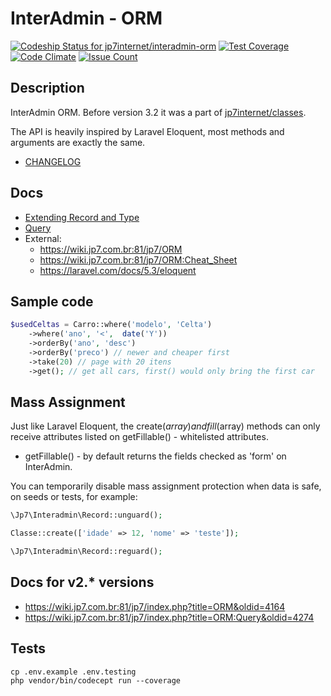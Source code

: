 # InterAdmin - ORM

[![Codeship Status for jp7internet/interadmin-orm](https://app.codeship.com/projects/499ecbb0-6e29-0134-13c6-7239a098062c/status?branch=master)](https://app.codeship.com/projects/177757)
[![Test Coverage](https://codeclimate.com/repos/57f6a615e61159361f001150/badges/0c21df38f69c1c472f33/coverage.svg)](https://codeclimate.com/repos/57f6a615e61159361f001150/coverage)
[![Code Climate](https://codeclimate.com/repos/57f6a615e61159361f001150/badges/0c21df38f69c1c472f33/gpa.svg)](https://codeclimate.com/repos/57f6a615e61159361f001150/feed)
[![Issue Count](https://codeclimate.com/repos/57f6a615e61159361f001150/badges/0c21df38f69c1c472f33/issue_count.svg)](https://codeclimate.com/repos/57f6a615e61159361f001150/feed)

## Description

InterAdmin ORM. Before version 3.2 it was a part of [jp7internet/classes](https://github.com/jp7internet/classes).

The API is heavily inspired by Laravel Eloquent, most methods and arguments are exactly the same.

* [CHANGELOG](CHANGELOG.md)

## Docs

* [Extending Record and Type](https://github.com/jp7internet/interadmin-orm/wiki/Extending-Record-and-Type)
* [Query](https://github.com/jp7internet/interadmin-orm/wiki/Query)
* External:
  * https://wiki.jp7.com.br:81/jp7/ORM
  * https://wiki.jp7.com.br:81/jp7/ORM:Cheat_Sheet
  * https://laravel.com/docs/5.3/eloquent  

## Sample code

```php
$usedCeltas = Carro::where('modelo', 'Celta')
    ->where('ano', '<',  date('Y'))
    ->orderBy('ano', 'desc')
    ->orderBy('preco') // newer and cheaper first
    ->take(20) // page with 20 itens
    ->get(); // get all cars, first() would only bring the first car
```

## Mass Assignment

Just like Laravel Eloquent, the create($array) and fill($array) methods can only receive attributes listed on getFillable() - whitelisted attributes.

* getFillable() - by default returns the fields checked as 'form' on InterAdmin.

You can temporarily disable mass assignment protection when data is safe, on seeds or tests, for example:

```php
\Jp7\Interadmin\Record::unguard();

Classe::create(['idade' => 12, 'nome' => 'teste']);

\Jp7\Interadmin\Record::reguard();
```


## Docs for v2.* versions

* https://wiki.jp7.com.br:81/jp7/index.php?title=ORM&oldid=4164
* https://wiki.jp7.com.br:81/jp7/index.php?title=ORM:Query&oldid=4274


## Tests

```
cp .env.example .env.testing
php vendor/bin/codecept run --coverage
```
